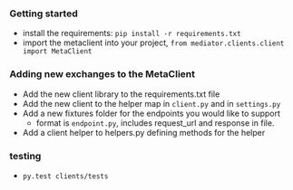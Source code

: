 ### Getting started

- install the requirements: `pip install -r requirements.txt`
- import the metaclient into your project, `from mediator.clients.client import MetaClient`


### Adding new exchanges to the MetaClient

- Add the new client library to the requirements.txt file
- Add the new client to the helper map in `client.py` and in `settings.py`
- Add a new fixtures folder for the endpoints you would like to support
  - format is `endpoint.py`, includes request_url and response in file.
- Add a client helper to helpers.py defining methods for the helper

### testing 
- `py.test clients/tests `

